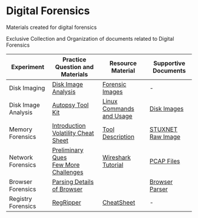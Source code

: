 # Digital Forensics
Materials created for digital forensics

Exclusive Collection and Organization of documents related to Digital Forensics

| Experiment | Practice Question and Materials | Resource Material | Supportive Documents |
| ---------- | ----------------- | ----------------- | -------------------- | 
| Disk Imaging | [Disk Image Analysis](https://github.com/Ravitha/Digital-Forensics/blob/master/Disk%20Imaging/Disk%20Image%20Analysis.pdf) |[Forensic Images](https://github.com/Ravitha/Digital-Forensics/blob/master/Disk%20Imaging/forensic-images-viewing-pleasure-35447.pdf)| - | 
| Disk Image Analysis | [Autopsy Tool Kit](https://github.com/Ravitha/Digital-Forensics/blob/master/Disk%20Image%20Analysis/Autopsy.docx) | [Linux Commands and Usage](https://github.com/Ravitha/Digital-Forensics/blob/master/Disk%20Image%20Analysis/linuxintro-LEFE-3.78.pdf) | [Disk Images](https://github.com/Ravitha/Digital-Forensics/tree/master/Disk%20Image%20Analysis/Disk%20Images) |
| Memory Forensics | [Introduction](https://github.com/Ravitha/Digital-Forensics/blob/master/Memory%20Forensics/Memory%20Forensics.docx)<br/>[Volatility Cheat Sheet](https://github.com/Ravitha/Digital-Forensics/blob/master/Memory%20Forensics/Memory-Forensics-Cheat-Sheet-v1.pdf) | [Tool Description](https://github.com/Ravitha/Digital-Forensics/blob/master/Memory%20Forensics/Volatility.pdf)|[STUXNET Raw Image](https://github.com/Ravitha/Digital-Forensics/tree/master/Memory%20Forensics/Memory%20dumps/stuxnet.vmem/__MACOSX)|
| Network Forensics | [Preliminary Ques](https://github.com/Ravitha/Digital-Forensics/blob/master/Network%20Forensics/Ques.docx)<br/>[Few More Challenges](https://github.com/Ravitha/Digital-Forensics/blob/master/Network%20Forensics/Forensics-challenges.docx)|[Wireshark Tutorial](https://github.com/Ravitha/Digital-Forensics/blob/master/Network%20Forensics/Wireshark%20QuickStart%20Guide.pdf)|[PCAP Files](https://github.com/Ravitha/Digital-Forensics/tree/master/Network%20Forensics/pcap)| 
| Browser Forensics | [Parsing Details of Browser](https://github.com/Ravitha/Digital-Forensics/blob/master/Browser%20Forensics/Browser%20and%20Internet%20Forensics.docx) | |[Browser Parser](https://github.com/Ravitha/Digital-Forensics/tree/master/browsinghistoryview) |
| Registry Forensics | [RegRipper](https://github.com/Ravitha/Digital-Forensics/blob/master/Registry%20Analysis/Windows%20Registry%20analysis.docx) |[CheatSheet](https://github.com/Ravitha/Digital-Forensics/blob/master/Registry%20Analysis/Cheatsheet.pdf)| - |
